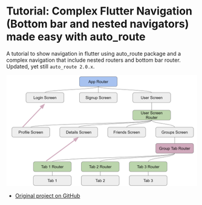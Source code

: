 # Tutorial: Complex Flutter Navigation (Bottom bar and nested navigators) made easy with auto_route

A tutorial to show navigation in flutter using auto_route package
and a complex navigation that include nested routers and bottom bar router.
Updated, yet still `auto_route 2.0.x`.

![Wireframe](wireframe.png)

- [Original project on GitHub](https://github.com/gbaccetta/flutter_navigation_tutorial)